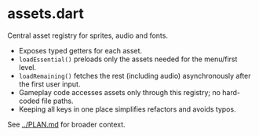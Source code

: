 # assets.dart

Central asset registry for sprites, audio and fonts.

- Exposes typed getters for each asset.
- `loadEssential()` preloads only the assets needed for the menu/first level.
- `loadRemaining()` fetches the rest (including audio) asynchronously after
  the first user input.
- Gameplay code accesses assets only through this registry; no hard-coded file
  paths.
- Keeping all keys in one place simplifies refactors and avoids typos.

See [../PLAN.md](../PLAN.md) for broader context.
